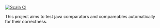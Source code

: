 [![Scala CI](https://github.com/gmixa/ComparatorChecks/actions/workflows/scala.yml/badge.svg)](https://github.com/gmixa/ComparatorChecks/actions/workflows/scala.yml)

This project aims to test java comparators and compareables automatically for their 
correctness.
